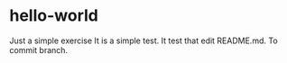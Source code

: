 # hello-world
Just a simple exercise
It is a simple test.
It test that edit README.md. To commit branch.
